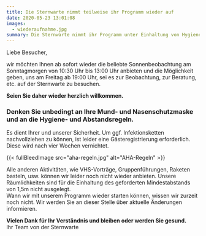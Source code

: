 ```yaml
---
title: Die Sternwarte nimmt teilweise ihr Programm wieder auf
date: 2020-05-23 13:01:08
images:
  - wiederaufnahme.jpg
summary: Die Sternwarte nimmt ihr Programm unter Einhaltung von Hygiene- und Abstandsregeln teilweise wieder auf.
---
```


Liebe Besucher,

wir möchten Ihnen ab sofort wieder die beliebte Sonnenbeobachtung am Sonntagmorgen von 10:30 Uhr bis 13:00 Uhr anbieten und die Möglichkeit geben, uns am Freitag ab 19:00 Uhr, sei es zur Beobachtung, zur Beratung, etc. auf der Sternwarte zu besuchen.

**Seien Sie daher wieder herzlich willkommen.**

### Denken Sie unbedingt an Ihre Mund- und Nasenschutzmaske und an die Hygiene- und Abstandsregeln.

Es dient Ihrer und unserer Sicherheit. Um ggf. Infektionsketten nachvollziehen zu können, ist leider eine Gästeregistrierung erforderlich. Diese wird nach vier Wochen vernichtet.

{{< fullBleedImage src="aha-regeln.jpg" alt="AHA-Regeln" >}}

Alle anderen Aktivitäten, wie VHS-Vorträge, Gruppenführungen, Raketen basteln, usw. können wir leider noch nicht wieder anbieten. Unsere Räumlichkeiten sind für die Einhaltung des geforderten Mindestabstands von 1,5m nicht ausgelegt.  
Wann wir mit unserem Programm wieder starten können, wissen wir zurzeit noch nicht. Wir werden Sie an dieser Stelle über aktuelle Änderungen informieren.

**Vielen Dank für Ihr Verständnis und bleiben oder werden Sie gesund.**  
Ihr Team von der Sternwarte
